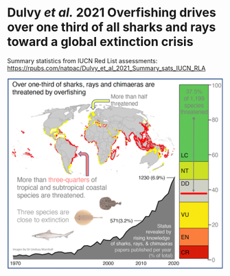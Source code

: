 # Dulvy _et al._ 2021 Overfishing drives over one third of all sharks and rays toward a global extinction crisis
Summary statistics from IUCN Red List assessments: https://rpubs.com/natpac/Dulvy_et_al_2021_Summary_sats_IUCN_RLA

![alt text](https://github.com/NickDulvy/SharkReassessment/blob/main/CBGraphicalAbstract210901small.png)


